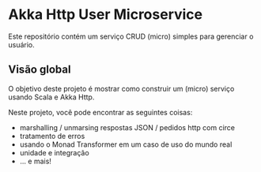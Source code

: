 # Akka Http User Microservice

Este repositório contém um serviço CRUD (micro) simples para gerenciar o usuário.

## Visão global

O objetivo deste projeto é mostrar como construir um (micro) serviço usando Scala e Akka Http.

Neste projeto, você pode encontrar as seguintes coisas:
- marshalling / unmarsing respostas JSON / pedidos http com circe
- tratamento de erros
- usando o Monad Transformer em um caso de uso do mundo real
- unidade e integração
- ... e mais!
